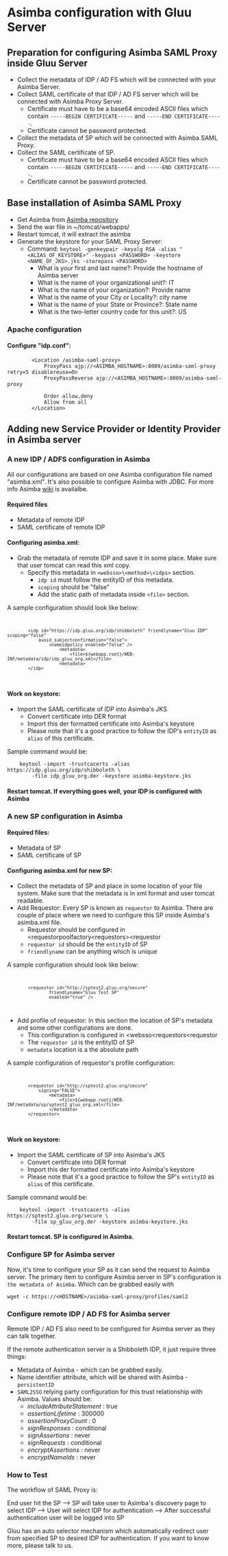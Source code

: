 # Asimba configuration with Gluu Server

## Preparation for configuring Asimba SAML Proxy inside Gluu Server

* Collect the metadata of IDP / AD FS which will be connected with your Asimba Server. 
* Collect SAML certificate of that IDP / AD FS server which will be connected with Asimba Proxy Server. 
    * Certificate must have to be a base64 encoded ASCII files which contain `-----BEGIN CERTIFICATE-----` and `-----END CERTIFICATE-----`. 
    * Certificate cannot be password protected. 
* Collect the metadata of SP which will be connected with Asimba SAML Proxy. 
* Collect the SAML certificate of SP. 
    * Certificate must have to be a base64 encoded ASCII files which contain `-----BEGIN CERTIFICATE-----` and `-----END CERTIFICATE-----`.
    * Certificate cannot be password protected.

## Base installation of Asimba SAML Proxy

* Get Asimba from [Asimba repository](http://sourceforge.net/projects/asimba/files/release/) 
* Send the war file in ~/tomcat/webapps/
* Restart tomcat, it will extract the asimba 
* Generate the keystore for your SAML Proxy Server:
    * Command: `keytool -genkeypair -keyalg RSA -alias "<ALIAS_OF_KEYSTORE>" -keypass <PASSWORD> -keystore <NAME_OF_JKS>.jks -storepass <PASSWORD>`
        * What is your first and last name?: Provide the hostname of Asimba server
        * What is the name of your organizational unit?: IT
        * What is the name of your organization?: Provide name
        * What is the name of your City or Locality?: city name
        * What is the name of your State or Province?: State name
        * What is the two-letter country code for this unit?: US


### Apache configuration

#### Configure "idp.conf": 

            <Location /asimba-saml-proxy>
                ProxyPass ajp://<ASIMBA_HOSTNAME>:8009/asimba-saml-proxy retry=5 disablereuse=On
                ProxyPassReverse ajp://<ASIMBA_HOSTNAME>:8009/asimba-saml-proxy
    
                Order allow,deny
                Allow from all
            </Location>


 
## Adding new Service Provider or Identity Provider in Asimba server

### A new IDP / ADFS configuration in Asimba

All our configurations are based on one Asimba configuration file named
"asimba.xml". It's also possible to configure Asimba with JDBC. For more info
Asimba [wiki](http://sourceforge.net/p/asimba/wiki/Home/) is availalbe.

#### Required files

* Metadata of remote IDP
* SAML certificate of remote IDP

#### Configuring asimba.xml: 

* Grab the metadata of remote IDP and save it in some place. Make sure that user tomcat can read this xml copy. 
    * Specify this metadata in  `<websso>\<method>\<idps>` section. 
        * `idp id` must follow the entityID of this metadata.
        * `scoping` should be "false"
        * Add the static path of metadata inside `<file>` section. 
    
A sample configuration should look like below:
<code>

            <idp id="https://idp.gluu.org/idp/shibboleth" friendlyname="Gluu IDP" scoping="false" 
                avoid_subjectconfirmation="false">
                    <nameidpolicy enabled="false" />
                        <metadata>
                            <file>${webapp.root}/WEB-INF/metadata/idp/idp_gluu_org.xml</file>
                        <metadata>
            </idp>

</code>

#### Work on keystore: 

* Import the SAML certificate of IDP into Asimba's JKS
    * Convert certificate into DER format
    * Import this der formatted certificate into Asimba's keystore
    * Please note that it's a good practice to follow the IDP's `entityID` as `alias` of this certificate.

Sample command would be: 

        keytool -import -trustcacerts -alias https://idp.gluu.org/idp/shibboleth \ 
            -file idp_gluu_org.der -keystore asimba-keystore.jks
    


#### Restart tomcat. If everything goes well, your IDP is configured with Asimba


### A new SP configuration in Asimba

#### Required files: 
    
* Metadata of SP
* SAML certificate of SP


#### Configuring asimba.xml for new SP:

* Collect the metadata of SP and place in some location of your file system. Make sure that the metadata is in xml format and user tomcat readable.  
* Add Requestor: Every SP is known as `requestor` to Asimba. There are couple of place where we need to configure this SP inside Asimba's asimba.xml file. 
    * Requestor should be configured in <requestorpoolfactory\<requestors>\<requestor
    * `requestor id` should be the `entityID` of SP
    * `friendlyname` can be anything which is unique

A sample configuration should look like below: 
<code>

            <requestor id="http://sptest2.gluu.org/secure"
                    friendlyname="Gluu Test SP"
                    enabled="true" />


</code>


* Add profile of requestor: In this section the location of SP's metadata and some other configurations are done. 
    * This configuration is configured in <profiles>\<websso\<requestors\<requestor
    * The `requestor id` is the entityID of SP
    * `metadata` location is a the absolute path

A sample configuration of requestor's profile configuration: 
<code>


            <requestor id="http://sptest2.gluu.org/secure"
                signing="FALSE">
                    <metadata>
                        <file>${webapp.root}/WEB-INF/metadata/sp/sptest2_gluu_org.xml</file>
                    </metadata>
            </requestor>


</code>


#### Work on keystore:

* Import the SAML certificate of SP into Asimba's JKS
    * Convert certificate into DER format
    * Import this der formatted certificate into Asimba's keystore
    * Please note that it's a good practice to follow the SP's `entityID` as `alias` of this certificate.

Sample command would be:

        keytool -import -trustcacerts -alias https://sptest2.gluu.org/secure \
            -file sp_gluu_org.der -keystore asimba-keystore.jks


#### Restart tomcat. SP is configured in Asimba. 

### Configure SP for Asimba server

Now, it's time to configure your SP as it can send the request to Asimba server.
The primary item to configure Asimba server in SP's configuration is `the
metadata of Asimba`. Which can be grabbed easily with 

    wget -c https://<HOSTNAME>/asimba-saml-proxy/profiles/saml2

### Configure remote IDP / AD FS for Asimba server

Remote IDP / AD FS also need to be configured for Asimba server as they can talk
together. 

If the remote authentication server is a Shibboleth IDP, it just require three
things: 

* Metadata of Asimba - which can be grabbed easily. 
* Name identifier attribute, which will be shared with Asimba - `persistentID`
* `SAML2SSO` relying party configuration for this trust relationship with Asimba. Values should be: 
    * _includeAttributeStatement_ : true
    * _assertionLifetime_ : 300000
    * _assertionProxyCount_ : 0
    * _signResponses_ : conditional
    * _signAssertions_ : never
    * _signRequests_ : conditional
    * _encryptAssertions_ : never
    * _encryptNameIds_ : never 



### How to Test

The workflow of SAML Proxy is:

End user hit the SP --> SP will take user to Asimba's discovery page to select IDP --> User will select IDP for authentication --> After successful
authentication user will be logged into SP

Gluu has an auto selector mechanism which automatically redirect user from
specified SP to desired IDP for authentication. If you want to know more, please
talk to us. 

